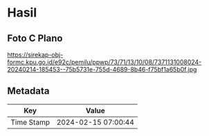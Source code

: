 # Hasil

## Foto C Plano

https://sirekap-obj-formc.kpu.go.id/e92c/pemilu/ppwp/73/71/13/10/08/7371131008024-20240214-185453--75b5731e-755d-4689-8b46-f75bf1a65b0f.jpg


## Metadata

| Key        | Value               |
| ---------- | ------------------- |
| Time Stamp | 2024-02-15 07:00:44 |



